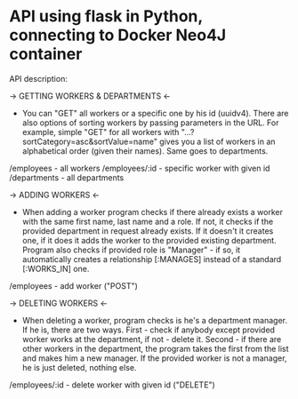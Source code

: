 # API using flask in Python, connecting to Docker Neo4J container

API description:

-> GETTING WORKERS & DEPARTMENTS <-

- You can "GET" all workers or a specific one by his id (uuidv4). There are also options of sorting workers by passing parameters in the URL. For example, simple "GET" for all workers with "...?sortCategory=asc&sortValue=name" gives you a list of workers in an alphabetical order (given their names). Same goes to departments.

/employees - all workers
/employees/:id - specific worker with given id
/departments - all departments

-> ADDING WORKERS <-

- When adding a worker program checks if there already exists a worker with the same first name, last name and a role. If not, it checks if the provided department in request already exists. If it doesn't it creates one, if it does it adds the worker to the provided existing department. Program also checks if provided role is "Manager" - if so, it automatically creates a relationship [:MANAGES] instead of a standard [:WORKS_IN] one.

/employees - add worker ("POST")

-> DELETING WORKERS <-

- When deleting a worker, program checks is he's a department manager. If he is, there are two ways. First - check if anybody except provided worker works at the department, if not - delete it. Second - if there are other workers in the department, the program takes the first from the list and makes him a new manager. If the provided worker is not a manager, he is just deleted, nothing else.

/employees/:id - delete worker with given id ("DELETE")
